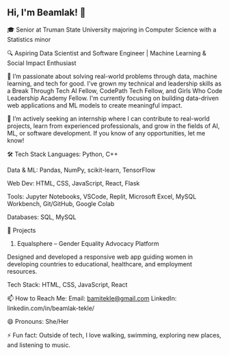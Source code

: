 ## Hi, I'm Beamlak! 👋
🎓 Senior at Truman State University majoring in Computer Science with a Statistics minor

🔍 Aspiring Data Scientist and Software Engineer | Machine Learning & Social Impact Enthusiast



🌱 I’m passionate about solving real-world problems through data, machine learning, and tech for good. I’ve grown my technical and leadership skills as a Break Through Tech AI Fellow, CodePath Tech Fellow, and Girls Who Code Leadership Academy Fellow. I'm currently focusing on building data-driven web applications and ML models to create meaningful impact.


🤔 I’m actively seeking an internship where I can contribute to real-world projects, learn from experienced professionals, and grow in the fields of AI, ML, or software development. If you know of any opportunities, let me know!





🛠 Tech Stack
Languages: Python, C++

Data & ML: Pandas, NumPy, scikit-learn, TensorFlow

Web Dev: HTML, CSS, JavaScript, React, Flask

Tools: Jupyter Notebooks, VSCode, Replit, Microsoft Excel, MySQL Workbench, Git/GitHub, Google Colab

Databases: SQL, MySQL




🚀 Projects

1. Equalsphere – Gender Equality Advocacy Platform
   
Designed and developed a responsive web app guiding women in developing countries to educational, healthcare, and employment resources.

Tech Stack: HTML, CSS, JavaScript, React




📫 How to Reach Me: 
Email: bamitekle@gmail.com
LinkedIn: linkedin.com/in/beamlak-tekle/


😄 Pronouns: She/Her

⚡ Fun fact: Outside of tech, I love walking, swimming, exploring new places, and listening to music.
<!--
**BeamlakTekle/BeamlakTekle** is a ✨ _special_ ✨ repository because its `README.md` (this file) appears on your GitHub profile.


🎓 Senior at Truman State University majoring in Computer Science with a Statistics minor
🔍 Aspiring Data Scientist and Software Engineer | Machine Learning & Social Impact Enthusiast


🌱 I’m passionate about solving real-world problems through data, machine learning, and tech for good. I’ve grown my technical and leadership skills as a Break Through Tech AI Fellow, CodePath Tech Fellow, and Girls Who Code Leadership Academy Fellow. I'm currently focusing on building data-driven web applications and ML models to create meaningful impact.


🤔 I’m actively seeking an internship where I can contribute to real-world projects, learn from experienced professionals, and grow in the fields of AI, ML, or software development. If you know of any opportunities, let me know!


🛠 Tech Stack
Languages: Python, C++
Data & ML: Pandas, NumPy, scikit-learn, TensorFlow
Web Dev: HTML, CSS, JavaScript, React, Flask
Tools: Jupyter Notebooks, VSCode, Replit, Microsoft Excel, MySQL Workbench, Git/GitHub, Google Colab
Databases: SQL, MySQL


🚀 Projects
1. Equalsphere – Gender Equality Advocacy Platform
Designed and developed a responsive web app guiding women in developing countries to educational, healthcare, and employment resources.
Tech Stack: HTML, CSS, JavaScript, React


📫 How to Reach Me: 
Email: bamitekle@gmail.com
LinkedIn: linkedin.com/in/beamlak-tekle/


😄 Pronouns: She/Her

⚡ Fun fact: Outside of tech, I love walking, swimming, exploring new places, and listening to music.

 


-->
